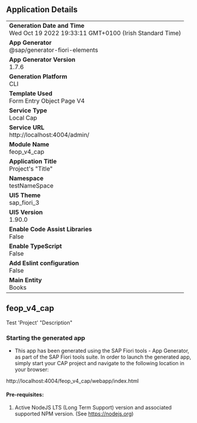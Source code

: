 ## Application Details
|               |
| ------------- |
|**Generation Date and Time**<br>Wed Oct 19 2022 19:33:11 GMT+0100 (Irish Standard Time)|
|**App Generator**<br>@sap/generator-fiori-elements|
|**App Generator Version**<br>1.7.6|
|**Generation Platform**<br>CLI|
|**Template Used**<br>Form Entry Object Page V4|
|**Service Type**<br>Local Cap|
|**Service URL**<br>http://localhost:4004/admin/|
|**Module Name**<br>feop_v4_cap|
|**Application Title**<br>Project&#39;s &#34;Title&#34;|
|**Namespace**<br>testNameSpace|
|**UI5 Theme**<br>sap_fiori_3|
|**UI5 Version**<br>1.90.0|
|**Enable Code Assist Libraries**<br>False|
|**Enable TypeScript**<br>False|
|**Add Eslint configuration**<br>False|
|**Main Entity**<br>Books|

## feop_v4_cap

Test &#39;Project&#39; &#34;Description&#34;

### Starting the generated app

-   This app has been generated using the SAP Fiori tools - App Generator, as part of the SAP Fiori tools suite.  In order to launch the generated app, simply start your CAP project and navigate to the following location in your browser:

http://localhost:4004/feop_v4_cap/webapp/index.html

#### Pre-requisites:

1. Active NodeJS LTS (Long Term Support) version and associated supported NPM version.  (See https://nodejs.org)


